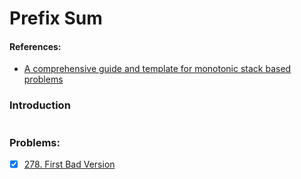 # Prefix Sum

#### References:
- [A comprehensive guide and template for monotonic stack based problems](https://leetcode.com/discuss/study-guide/2347639/A-comprehensive-guide-and-template-for-monotonic-stack-based-problems)

### Introduction
  
  ```python 
  ```
 
### Problems: 
- [x] [278. First Bad Version](https://leetcode.com/problems/first-bad-version/description/) 
